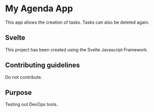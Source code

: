 # My Agenda App

This app allows the creation of tasks. Tasks can also be deleted again.

## Svelte

This project has been created using the Svelte Javascript Framework.

## Contributing guidelines

Do not contribute.

## Purpose

Testing out DevOps tools.
